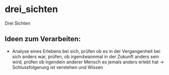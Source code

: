 # drei_sichten
 Drei Sichten


## Ideen zum Verarbeiten:



- Analyse eines Erlebens bei sich, prüfen ob es in der Vergangenheit bei sich anders war, prüfen, ob irgendwannmal in der Zukunft anders sein wird, prüfen ob irgendein anderer Mensch es jemals anders erlebt hat -> Schlussfolgerung ist verstehen und Wissen